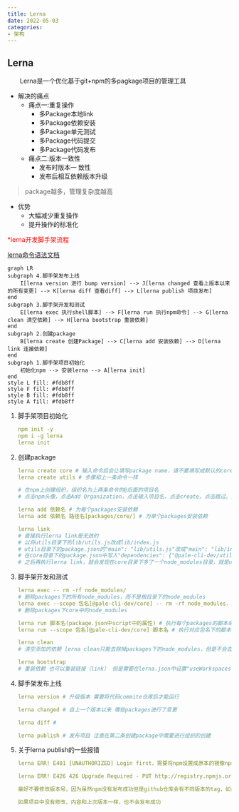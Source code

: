 ```yaml
---
title: Lerna
date: 2022-05-03
categories: 
- 架构
---
```


## Lerna

&ensp;&ensp;&ensp;&ensp;Lerna是一个优化基于git+npm的多pagkage项目的管理工具

- 解决的痛点
  - 痛点一:重复操作
    + 多Package本地link
    + 多Package依赖安装
    + 多Package单元测试
    + 多Package代码提交
    + 多Package代码发布
  - 痛点二:版本一致性
    + 发布时版本一 致性
    + 发布后相互依赖版本升级

> package越多，管理复杂度越高

- 优势
  + 大幅减少重复操作
  + 提升操作的标准化

<p style="color:red">*lerna开发脚手架流程<p>

[lerna命令语法文档](https://gitcode.gitcode.host/docs-cn/lerna-docs-cn/commands/add/index.html)

```mermaid
graph LR
subgraph 4.脚手架发布上线
	I[lerna version 进行 bump version] --> J[lerna changed 查看上版本以来的所有变更] --> K[lerna diff 查看diff] --> L[lerna publish 项目发布]
end
subgraph 3.脚手架开发和测试
	E[lerna exec 执行shell脚本] --> F[lerna run 执行npm命令] --> G[lerna clean 清空依赖] --> H[lerna bootstrap 重装依赖]
end
subgraph 2.创建package
	B[lerna create 创建Package] --> C[lerna add 安装依赖] --> D[lerna link 连接依赖]
end
subgraph 1.脚手架项目初始化
	初始化npm --> 安装lerna --> A[lerna init]
end
style L fill: #fdb8ff
style F fill: #fdb8ff
style B fill: #fdb8ff
style A fill: #fdb8ff
```

1. 脚手架项目初始化

   ```yaml
   npm init -y
   npm i -g lerna
   lerna init
   ```

2. 创建package

   ```yaml
   lerna create core # 输入命令后会让填写package name，请不要填写成默认的core为name，可以写成@项目名/core，之后一路回车
   lerna create utils # 步骤和上一条命令一样
   
   # 在npm上创建组织，组织名为上两条命令的@后面的项目名
   # 点击npm头像，点击Add Organization，点击输入项目名，点击create，点击跳过。组织创建完毕。
   
   lerna add 依赖名 # 为每个packages安装依赖
   lerna add 依赖名 路径名[packages/core/] # 为单个packages安装依赖
   
   lerna link 
   # 直接执行lerna link是无效的
   # 以将utils目录下的lib/utils.js改成lib/index.js
   # utils目录下的package.json的"main": "lib/utils.js"改成"main": "lib/index.js"
   # 在core目录下的package.json中写入"dependencies": {"@pale-cli-dev/utils": "^1.0.0"}
   # 之后再执行lerna link，就会发现在core目录下多了一个node_modules目录，就是utils的软连接
   ```

3. 脚手架开发和测试

   ```yaml
   lerna exec -- rm -rf node_modules/ 
   # 删除packages下的所有node_modules，而不是根目录下的node_modules
   lerna exec --scope 包名[@pale-cli-dev/core] -- rm -rf node_modules. 
   # 删除packages下core中的node_modules
   
   lerna run 脚本名(package.json中script中的属性) # 执行每个packages的脚本命令
   lerna run --scope 包名[@pale-cli-dev/core] 脚本名 # 执行对应包名下的脚本命令
   
   lerna clean 
   # 清空添加的依赖 lerna clean只能去除掉packages下的node_modules，但是不会去除package.json中写入的dependencies
   
   lerna bootstrap 
   # 重装依赖 也可以重装链接（link） 但是需要在lerna.json中设置"useWorkspaces": false，不然会显示lerna info bootstrap root only，而不会进入packages中
   ```

4. 脚手架发布上线

   ```yaml
   lerna version # 升级版本 需要将代码commite仓库后才能运行
   
   lerna changed # 自上一个版本以来 哪些packages进行了变更
   
   lerna diff # 
   
   lerna publish # 发布项目 注意在第二条创建package中需要进行组织的创建
   ```

5. 关于lerna publish的一些报错

   ```yaml
   lerna ERR! E401 [UNAUTHORIZED] Login first，需要将npm设置成原本的镜像npm config set registry https://registry.npmjs.org
   
   lerna ERR! E426 426 Upgrade Required - PUT http://registry.npmjs.org/@pale-cli-dev%2futils 设置的镜像不正确，是https而不是http
   
   最好不要修改版本号，因为虽然npm没有发布成功但是github仓库会有不同版本的tag，如果版本相同也不会发布成功
   
   如果项目中没有修改，内容和上次版本一样，也不会发布成功
   ```
   
   